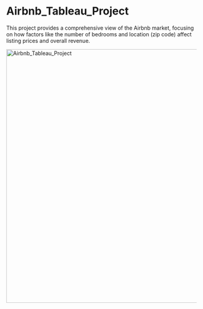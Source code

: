 # Airbnb_Tableau_Project
This project provides a comprehensive view of the Airbnb market, focusing on how factors like the number of bedrooms and location (zip code) affect listing prices and overall revenue.


<img width="671" alt="Airbnb_Tableau_Project" src="https://github.com/dheerajsk26/Airbnb_Tableau_Project/assets/77773902/b1d6ef8b-643f-463c-89af-3f90a910b3bc">

